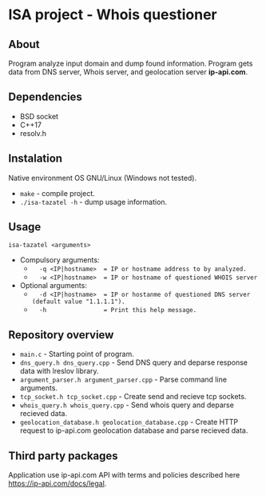 # ISA project - Whois questioner

## About
Program analyze input domain and dump found information. Program gets data from
DNS server, Whois server, and geolocation server **ip-api.com**.

## Dependencies
- BSD socket
- C++17
- resolv.h

## Instalation
Native environment OS GNU/Linux (Windows not tested).
- ``make`` - compile project.
- ``./isa-tazatel -h`` - dump usage information.
## Usage
``isa-tazatel <arguments>``
- Compulsory arguments:
  - ``  -q <IP|hostname>  = IP or hostname address to by analyzed.``
  - ``  -w <IP|hostname>  = IP or hostname of questioned WHOIS server``
- Optional arguments:
  - ``  -d <IP|hostname>  = IP or hostanme of questioned DNS server (default value "1.1.1.1").``
  - ``  -h                = Print this help message.``

## Repository overview
- ``main.c`` - Starting point of program.
- ``dns_query.h dns_query.cpp`` - Send DNS query and deparse response data with lreslov library.
- ``argument_parser.h argument_parser.cpp`` - Parse command line arguments.
- ``tcp_socket.h tcp_socket.cpp`` - Create send and recieve tcp sockets.
- ``whois_query.h whois_query.cpp`` - Send whois query and deparse recieved data.
- ``geolocation_database.h geolocation_database.cpp`` - Create HTTP request to ip-api.com geolocation database and parse recieved data.

## Third party packages
Application use ip-api.com API with terms and policies described here https://ip-api.com/docs/legal.

